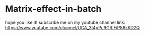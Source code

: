 # Matrix-effect-in-batch
hope you like it!
subscribe me on my youtube channel
link:
https://www.youtube.com/channel/UCA_3t4pPc9GRIFiP86kRD2Q
